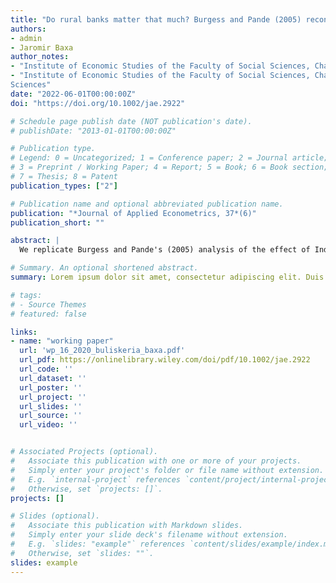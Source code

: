 ```yaml
---
title: "Do rural banks matter that much? Burgess and Pande (2005) reconsidered"
authors:
- admin
- Jaromir Baxa
author_notes:
- "Institute of Economic Studies of the Faculty of Social Sciences, Charles University"
- "Institute of Economic Studies of the Faculty of Social Sciences, Charles University; Institute of Information Theory and Automation, The Czech Academy of
Sciences"
date: "2022-06-01T00:00:00Z"
doi: "https://doi.org/10.1002/jae.2922"

# Schedule page publish date (NOT publication's date).
# publishDate: "2013-01-01T00:00:00Z"

# Publication type.
# Legend: 0 = Uncategorized; 1 = Conference paper; 2 = Journal article;
# 3 = Preprint / Working Paper; 4 = Report; 5 = Book; 6 = Book section;
# 7 = Thesis; 8 = Patent
publication_types: ["2"]

# Publication name and optional abbreviated publication name.
publication: "*Journal of Applied Econometrics, 37*(6)"
publication_short: ""

abstract: |
  We replicate Burgess and Pande's (2005) analysis of the effect of India's state-led bank expansion on poverty. The authors instrument rural bank branch expansion by its trend reversal explained by the 1977 licensing rule and find that the bank expansion decreased poverty. However, the authors do not consider other licensing rule amendments and concurrent policies. Thus, their instrument is not necessarily exogenous to poverty. We show that the significant effect of bank expansion on poverty disappears after summarizing the trend reversal with more breaks linked to the bank licensing policy.

# Summary. An optional shortened abstract.
summary: Lorem ipsum dolor sit amet, consectetur adipiscing elit. Duis posuere tellus ac convallis placerat. Proin tincidunt magna sed ex sollicitudin condimentum.

# tags:
# - Source Themes
# featured: false

links:
- name: "working paper"
  url: 'wp_16_2020_buliskeria_baxa.pdf'
  url_pdf: https://onlinelibrary.wiley.com/doi/pdf/10.1002/jae.2922
  url_code: ''
  url_dataset: ''
  url_poster: ''
  url_project: ''
  url_slides: ''
  url_source: ''
  url_video: ''


# Associated Projects (optional).
#   Associate this publication with one or more of your projects.
#   Simply enter your project's folder or file name without extension.
#   E.g. `internal-project` references `content/project/internal-project/index.md`.
#   Otherwise, set `projects: []`.
projects: []

# Slides (optional).
#   Associate this publication with Markdown slides.
#   Simply enter your slide deck's filename without extension.
#   E.g. `slides: "example"` references `content/slides/example/index.md`.
#   Otherwise, set `slides: ""`.
slides: example
---
```


<!--
{{% callout note %}}
Click the *Cite* button above to demo the feature to enable visitors to import publication metadata into their reference management software.
{{% /callout %}}

{{% callout note %}}
Create your slides in Markdown - click the *Slides* button to check out the example.
{{% /callout %}}


Supplementary notes can be added here, including [code, math, and images](https://wowchemy.com/docs/writing-markdown-latex/).

-->
